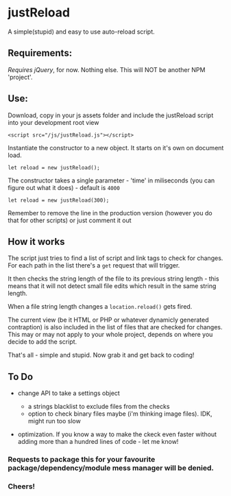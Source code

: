 # justReload

A simple(stupid) and easy to use auto-reload script.

## Requirements:

_Requires jQuery_, for now.
Nothing else. This will NOT be another NPM 'project'.

## Use:

Download, copy in your js assets folder and include the justReload script into your development root view
  
    <script src="/js/justReload.js"></script>
  
Instantiate the constructor to a new object. It starts on it's own on document load.
    
    let reload = new justReload();

The constructor takes a single parameter - 'time' in miliseconds (you can figure out what it does) - default is `4000`

    let reload = new justReload(300);
    
Remember to remove the line in the production version (however you do that for other scripts) or just comment it out


## How it works

The script just tries to find a list of script and link tags to check for changes.
For each path in the list there's a `get` request that will trigger.

It then checks the string length of the file to its previous string length - this means that it will not detect small file edits which result in the same string length.

When a file string length changes a `location.reload()` gets fired.

The current view (be it HTML or PHP or whatever dynamicly generated contraption) is also included in the list of files that are checked for changes. This may or may not apply to your whole project, depends on where you decide to add the script.

That's all - simple and stupid. Now grab it and get back to coding!

## To Do

- change API to take a settings object 
  - a strings blacklist to exclude files from the checks
  - option to check binary files maybe (i'm thinking image files). IDK, might run too slow
  
- optimization. If you know a way to make the ckeck even faster without adding more than a hundred lines of code - let me know!

### Requests to package this for your favourite package/dependency/module mess manager will be denied.

### Cheers!
 
